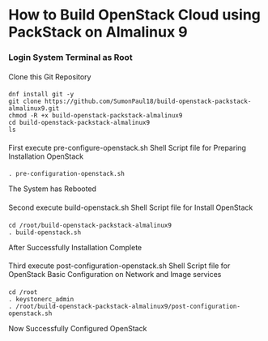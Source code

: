 # How to Build OpenStack Cloud using PackStack on Almalinux 9
#### 
### Login System Terminal as Root
####
Clone this Git Repository
####
    dnf install git -y
    git clone https://github.com/SumonPaul18/build-openstack-packstack-almalinux9.git
    chmod -R +x build-openstack-packstack-almalinux9
    cd build-openstack-packstack-almalinux9
    ls
####
First execute pre-configure-openstack.sh Shell Script file for Preparing Installation OpenStack
####
    . pre-configuration-openstack.sh
The System has Rebooted
####
Second execute build-openstack.sh Shell Script file for Install OpenStack
####
    cd /root/build-openstack-packstack-almalinux9
    . build-openstack.sh
After Successfully Installation Complete
####
Third execute post-configuration-openstack.sh Shell Script file for OpenStack Basic Configuration on Network and Image services
####
    cd /root
    . keystonerc_admin
    . /root/build-openstack-packstack-almalinux9/post-configuration-openstack.sh
Now Successfully Configured OpenStack 
